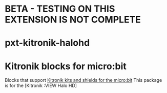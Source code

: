 # BETA - TESTING ON THIS EXTENSION IS NOT COMPLETE

# pxt-kitronik-halohd

# Kitronik blocks for micro:bit

Blocks that support [Kitronik kits and shields for the micro:bit](https://www.kitronik.co.uk/microbit.html)
This package is for the [Kitronik :VIEW Halo HD]

